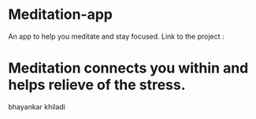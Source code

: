 # Meditation-app
An app to help you meditate and stay focused. Link to the project :

# Meditation connects you within and helps relieve of the stress.
bhayankar khiladi
